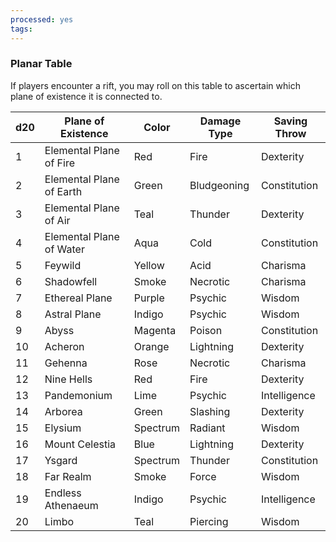 ```yaml
---
processed: yes
tags: 
---
```


### Planar Table
If players encounter a rift, you may roll on this table to ascertain which plane of existence it is connected to.

| d20 | Plane of Existence       | Color    | Damage Type | Saving Throw |
| --- | ------------------------ | -------- | ----------- | ------------ |
| 1   | Elemental Plane of Fire  | Red      | Fire        | Dexterity    |
| 2   | Elemental Plane of Earth | Green    | Bludgeoning | Constitution |
| 3   | Elemental Plane of Air   | Teal     | Thunder     | Dexterity    |
| 4   | Elemental Plane of Water | Aqua     | Cold        | Constitution |
| 5   | Feywild                  | Yellow   | Acid        | Charisma     |
| 6   | Shadowfell               | Smoke    | Necrotic    | Charisma     |
| 7   | Ethereal Plane           | Purple   | Psychic     | Wisdom       |
| 8   | Astral Plane             | Indigo   | Psychic     | Wisdom       |
| 9   | Abyss                    | Magenta  | Poison      | Constitution |
| 10  | Acheron                  | Orange   | Lightning   | Dexterity    |
| 11  | Gehenna                  | Rose     | Necrotic    | Charisma     |
| 12  | Nine Hells               | Red      | Fire        | Dexterity    |
| 13  | Pandemonium              | Lime     | Psychic     | Intelligence |
| 14  | Arborea                  | Green    | Slashing    | Dexterity    |
| 15  | Elysium                  | Spectrum | Radiant     | Wisdom       |
| 16  | Mount Celestia           | Blue     | Lightning   | Dexterity    |
| 17  | Ysgard                   | Spectrum | Thunder     | Constitution |
| 18  | Far Realm                | Smoke    | Force       | Wisdom       |
| 19  | Endless Athenaeum        | Indigo   | Psychic     | Intelligence |
| 20  | Limbo                    | Teal     | Piercing    | Wisdom       |